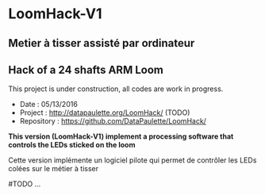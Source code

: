 
# LoomHack-V1
## Metier à tisser assisté par ordinateur
## Hack of a 24 shafts ARM Loom

This project is under construction, all codes are work in progress. 

 - Date : 05/13/2016
 - Project : http://datapaulette.org/LoomHack/ (TODO)
 - Repository : https://github.com/DataPaulette/LoomHack/

**This version (LoomHack-V1) implement a processing software that controls the LEDs sticked on the loom**

Cette version implémente un logiciel pilote qui permet de contrôler les LEDs colées sur le métier à tisser


#TODO
...
